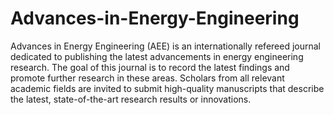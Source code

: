 Advances-in-Energy-Engineering
==============================

Advances in Energy Engineering (AEE) is an internationally refereed journal dedicated to publishing the latest advancements in energy engineering research. The goal of this journal is to record the latest findings and promote further research in these areas. Scholars from all relevant academic fields are invited to submit high-quality manuscripts that describe the latest, state-of-the-art research results or innovations.
